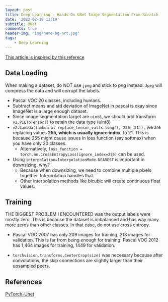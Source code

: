 ```yaml
---
layout: post
title: Deep Learning - Hands-On UNet Image Segmentation From Scratch
date: '2022-02-19 13:19'
subtitle: UNet
comments: true
header-img: "img/home-bg-art.jpg"
tags:
    - Deep Learning
---
```


[This article is inspired by this referece](https://poutyne.org/examples/semantic_segmentation.html)

## Data Loading

When making a dataset, do NOT use `jpeg` and stick to png instead. `Jpeg` will compress the data and will corrupt the labels.

- Pascal VOC 20 classes, including humans.
- Subtract means and std deviation of ImageNet in pascal is okay since ImageNet is a large enough dataset.
- Since image segmentation target are `uint8`, we should add transform `v2.PILToTensor()` to retain the data type (uint8)
- `v2.Lambda(lambda x: replace_tensor_val(x.long(), 255, 21)),` we are replacing values **255, which is usually ignore index**, to 21. This is because 255 might cause issues in loss function (say softmax) when you have only 20 classes.
    - Alternatively, `loss_function = torch.nn.CrossEntropyLoss(ignore_index=255)` can be used.
- Using `interpolation=InterpolationMode.NEAREST` is important in downsizing, why?
    - Because when downsizing, we need to combine multiple pixels together. Interpolation handles that.
    - Other interpolation methods like bicubic will create continuous float values.

## Training

THE BIGGEST PROBLEM I ENCOUNTERED was the output labels were mostly zero. This is because the dataset is imbalanced and has way many more zeros than other classes. In that case, do not use cross entropy. 

- Pascal VOC 2007 has only 209 images for training, 213 images for validation.  This is far from being enough for training. Pascal VOC 2012 has 1,464 images for training, 1449 for validation.

- `torchvision.transforms.CenterCrop(size)` was necessary because after convolutions, the skip connections are slightly larger than their upsampled peers.

## References

[PyTorch-Unet](https://github.com/milesial/Pytorch-UNet)
